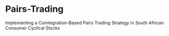 # Pairs-Trading
Implementing a Cointegration-Based Pairs Trading Strategy in South African Consumer Cyclical Stocks
